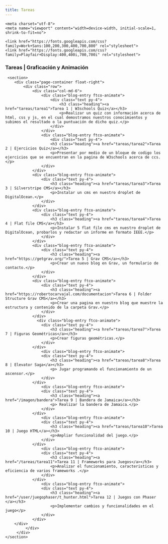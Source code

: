 ```yaml
---
title: Tareas
---
```


<html lang="en">

  <head>
    <!-- Google Tag Manager -->
<script>(function(w,d,s,l,i){w[l]=w[l]||[];w[l].push({'gtm.start':
    new Date().getTime(),event:'gtm.js'});var f=d.getElementsByTagName(s)[0],
    j=d.createElement(s),dl=l!='dataLayer'?'&l='+l:'';j.async=true;j.src=
    'https://www.googletagmanager.com/gtm.js?id='+i+dl;f.parentNode.insertBefore(j,f);
    })(window,document,'script','dataLayer','GTM-TK2G9CM');</script>
    <!-- End Google Tag Manager -->
  
    <meta charset="utf-8">
    <meta name="viewport" content="width=device-width, initial-scale=1, shrink-to-fit=no">
    
    <link href="https://fonts.googleapis.com/css?family=Work+Sans:100,200,300,400,700,800" rel="stylesheet">
    <link href="https://fonts.googleapis.com/css?family=Playfair+Display:400,400i,700,700i" rel="stylesheet">
  </head>
  <body>
<!-- Google Tag Manager (noscript) -->
<noscript><iframe src="https://www.googletagmanager.com/ns.html?id=GTM-TK2G9CM"
  height="0" width="0" style="display:none;visibility:hidden"></iframe></noscript>
  <!-- End Google Tag Manager (noscript) -->
  <div> 
  <h3><strong>Tareas | Graficación y Animación</strong></h3>
  </div>
  
     <section>
        <div class="page-container float-right">
            <div class="row">
                <div class="col-md-6">
                    <div class="blog-entry ftco-animate">
                        <div class="text py-4">
                            <h3 class="heading"><a href="tareas/tarea1">Tarea 1 | W3schools Quiz</a></h3>
                            <p>Realizar un quiz con información acerca de html, css y js, en el cual demostramos nuestros conocimientos y subimos el resultado o la puntuación de dicho quiz.</p>
                        </div>
                    </div>
                    <div class="blog-entry ftco-animate">
                        <div class="text py-4">
                        <h3 class="heading"><a href="tareas/tarea2">Tarea 2 | Ejercicios Quiz</a></h3>
                        <p>Presentar por medio de un bloque de codigo los ejercicios que se encuentran en la pagina de W3schools acerca de ccs.</p>
                    </div>
                </div>
                <div class="blog-entry ftco-animate">
                    <div class="text py-4">
                        <h3 class="heading"><a href="tareas/tarea3">Tarea 3 | Silverstripe CMS</a></h3>
                        <p>Instalar un cms en nuestro droplet de DigitalOcean.</p>
                    </div>
                </div>
                <div class="blog-entry ftco-animate">
                    <div class="text py-4">
                        <h3 class="heading"><a href="tareas/tarea4">Tarea 4 | Flat file CMS</a></h3>
                        <p>Instalar 5 flat file cms en nuestro droplet de DigitalOcean, probarlos y redactar un informe en formato IEEE.</p>
                    </div>
                </div>
                <div class="blog-entry ftco-animate">
                    <div class="text py-4">
                        <h3 class="heading"><a href="https://getgrav.org/">Tarea 5 | Grav CMS</a></h3>
                        <p>Crear un nuevo blog en Grav, un formulario de contacto.</p>
                    </div>
                </div>
                <div class="blog-entry ftco-animate">
                    <div class="text py-4">
                        <h3 class="heading"><a href="https://robertocarvajal.com/documentacion">Tarea 6 | Folder Structure Grav CMS</a></h3>
                        <p>Crear una pagina en nuestro blog que muestre la estructura y contenido de la carpeta Grav.</p>
                    </div>
                </div> 
                  <div class="blog-entry ftco-animate">
                    <div class="text py-4">
                        <h3 class="heading"><a href="tareas/tarea7">Tarea 7 | Figuras Geométricas</a></h3>
                        <p>Crear figuras geométricas.</p>
                    </div>
                </div>
                    <div class="blog-entry ftco-animate">
                    <div class="text py-4">
                        <h3 class="heading"><a href="tareas/tarea8">Tarea 8 | Elevator Saga</a></h3>
                        <p> Jugar programando el funcionamiento de un ascensor.</p>
                    </div>
                </div>
                    <div class="blog-entry ftco-animate">
                    <div class="text py-4">
                        <h3 class="heading"><a href="/imagen/bandera">Tarea 9 | Bandera de Jamaica</a></h3>
                        <p> Realizar la bandera de Jamaica.</p>
                    </div>
                </div>
                    <div class="blog-entry ftco-animate">
                    <div class="text py-4">
                        <h3 class="heading"><a href="tareas/tarea10">Tarea 10 | Juego HTML</a></h3>
                        <p>Ampliar funcionalidad del juego.</p>
                    </div>
                </div>
                    <div class="blog-entry ftco-animate">
                    <div class="text py-4">
                        <h3 class="heading"><a href="/tareas/tarea11">Tarea 11 | Frameworks para Juegos</a></h3>
                        <p>Analizar el funcionamiento, caracteristicas y eficiencia de varios frameworks .</p>
                    </div>
                </div>
                    <div class="blog-entry ftco-animate">
                    <div class="text py-4">
                        <h3 class="heading"><a href="/user/juegophaser/t_hunter.html">Tarea 12 | Juegos con Phaser </a></h3>
                        <p>Implementar cambios y funcionalidades en el juego</p>
                    </div>
                </div>
        </div>
             </div>   
         </div>
    </section>
  </body>
</html>
